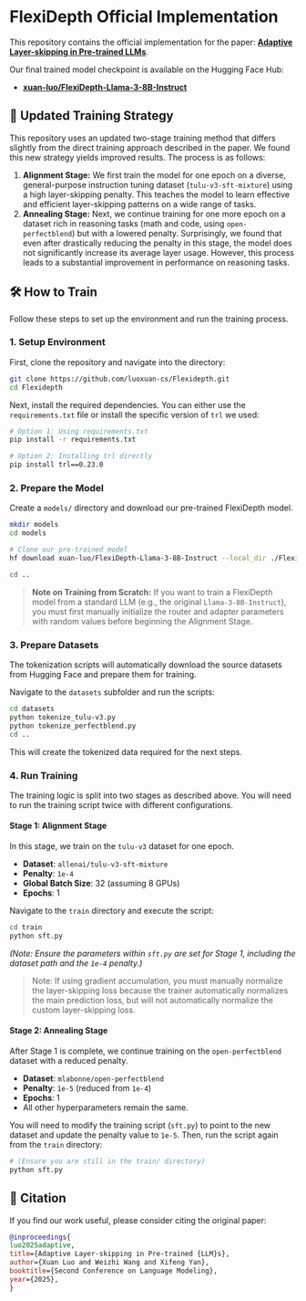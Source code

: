 # FlexiDepth Official Implementation

This repository contains the official implementation for the paper: **[Adaptive Layer-skipping in Pre-trained LLMs](https://arxiv.org/abs/2503.23798)**.

Our final trained model checkpoint is available on the Hugging Face Hub:

  * **[xuan-luo/FlexiDepth-Llama-3-8B-Instruct](https://huggingface.co/xuan-luo/FlexiDepth-Llama-3-8B-Instruct)**

## 🚀 Updated Training Strategy

This repository uses an updated two-stage training method that differs slightly from the direct training approach described in the paper. We found this new strategy yields improved results. The process is as follows:

1.  **Alignment Stage:** We first train the model for one epoch on a diverse, general-purpose instruction tuning dataset (`tulu-v3-sft-mixture`) using a high layer-skipping penalty. This teaches the model to learn effective and efficient layer-skipping patterns on a wide range of tasks.
2.  **Annealing Stage:** Next, we continue training for one more epoch on a dataset rich in reasoning tasks (math and code, using `open-perfectblend`) but with a lowered penalty. Surprisingly, we found that even after drastically reducing the penalty in this stage, the model does not significantly increase its average layer usage. However, this process leads to a substantial improvement in performance on reasoning tasks.

## 🛠️ How to Train

Follow these steps to set up the environment and run the training process.

### 1\. Setup Environment

First, clone the repository and navigate into the directory:

```bash
git clone https://github.com/luoxuan-cs/Flexidepth.git
cd Flexidepth
```

Next, install the required dependencies. You can either use the `requirements.txt` file or install the specific version of `trl` we used:

```bash
# Option 1: Using requirements.txt
pip install -r requirements.txt

# Option 2: Installing trl directly
pip install trl==0.23.0
```

### 2\. Prepare the Model

Create a `models/` directory and download our pre-trained FlexiDepth model.

```bash
mkdir models
cd models

# Clone our pre-trained model
hf download xuan-luo/FlexiDepth-Llama-3-8B-Instruct --local_dir ./FlexiDepth-Llama-3-8B-Instruct

cd ..
```

> **Note on Training from Scratch:** If you want to train a FlexiDepth model from a standard LLM (e.g., the original `Llama-3-8B-Instruct`), you must first manually initialize the router and adapter parameters with random values before beginning the Alignment Stage.

### 3\. Prepare Datasets

The tokenization scripts will automatically download the source datasets from Hugging Face and prepare them for training.

Navigate to the `datasets` subfolder and run the scripts:

```bash
cd datasets
python tokenize_tulu-v3.py
python tokenize_perfectblend.py
cd ..
```

This will create the tokenized data required for the next steps.

### 4\. Run Training

The training logic is split into two stages as described above. You will need to run the training script twice with different configurations.

#### Stage 1: Alignment Stage

In this stage, we train on the `tulu-v3` dataset for one epoch.

  * **Dataset**: `allenai/tulu-v3-sft-mixture`
  * **Penalty**: `1e-4`
  * **Global Batch Size**: 32 (assuming 8 GPUs)
  * **Epochs**: 1

Navigate to the `train` directory and execute the script:

```bash
cd train
python sft.py
```

*(Note: Ensure the parameters within `sft.py` are set for Stage 1, including the dataset path and the `1e-4` penalty.)*

> Note: If using gradient accumulation, you must manually normalize the layer-skipping loss because the trainer automatically normalizes the main prediction loss, but will not automatically normalize the custom layer-skipping loss.

#### Stage 2: Annealing Stage

After Stage 1 is complete, we continue training on the `open-perfectblend` dataset with a reduced penalty.

  * **Dataset**: `mlabonne/open-perfectblend`
  * **Penalty**: `1e-5` (reduced from `1e-4`)
  * **Epochs**: 1
  * All other hyperparameters remain the same.

You will need to modify the training script (`sft.py`) to point to the new dataset and update the penalty value to `1e-5`. Then, run the script again from the `train` directory:

```bash
# (Ensure you are still in the train/ directory)
python sft.py
```

## 📜 Citation

If you find our work useful, please consider citing the original paper:

```bibtex
@inproceedings{
luo2025adaptive,
title={Adaptive Layer-skipping in Pre-trained {LLM}s},
author={Xuan Luo and Weizhi Wang and Xifeng Yan},
booktitle={Second Conference on Language Modeling},
year={2025},
}
```

